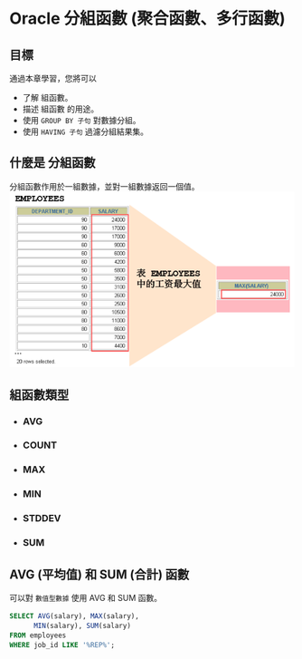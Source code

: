 # Oracle 分組函數 (聚合函數、多行函數)

## 目標
  通過本章學習，您將可以
  - 了解 組函數。
  - 描述 組函數 的用途。
  - 使用 `GROUP BY 子句` 對數據分組。
  - 使用 `HAVING 子句` 過濾分組結果集。

## 什麼是 分組函數
  分組函數作用於一組數據，並對一組數據返回一個值。
  ![image_Oracle_5-1](./image_Oracle_5-1.png)

## 組函數類型
  - ### AVG
  - ### COUNT
  - ### MAX
  - ### MIN
  - ### STDDEV
  - ### SUM

## AVG (平均值) 和 SUM (合計) 函數
  可以對 `數值型數據` 使用 AVG 和 SUM 函數。

  ```sql
  SELECT AVG(salary), MAX(salary),
        MIN(salary), SUM(salary)
  FROM employees
  WHERE job_id LIKE '%REP%';
  ```